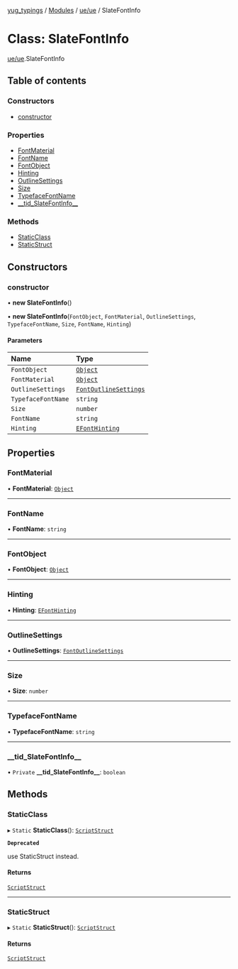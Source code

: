 [yug_typings](../README.md) / [Modules](../modules.md) / [ue/ue](../modules/ue_ue.md) / SlateFontInfo

# Class: SlateFontInfo

[ue/ue](../modules/ue_ue.md).SlateFontInfo

## Table of contents

### Constructors

- [constructor](ue_ue.SlateFontInfo.md#constructor)

### Properties

- [FontMaterial](ue_ue.SlateFontInfo.md#fontmaterial)
- [FontName](ue_ue.SlateFontInfo.md#fontname)
- [FontObject](ue_ue.SlateFontInfo.md#fontobject)
- [Hinting](ue_ue.SlateFontInfo.md#hinting)
- [OutlineSettings](ue_ue.SlateFontInfo.md#outlinesettings)
- [Size](ue_ue.SlateFontInfo.md#size)
- [TypefaceFontName](ue_ue.SlateFontInfo.md#typefacefontname)
- [\_\_tid\_SlateFontInfo\_\_](ue_ue.SlateFontInfo.md#__tid_slatefontinfo__)

### Methods

- [StaticClass](ue_ue.SlateFontInfo.md#staticclass)
- [StaticStruct](ue_ue.SlateFontInfo.md#staticstruct)

## Constructors

### constructor

• **new SlateFontInfo**()

• **new SlateFontInfo**(`FontObject`, `FontMaterial`, `OutlineSettings`, `TypefaceFontName`, `Size`, `FontName`, `Hinting`)

#### Parameters

| Name | Type |
| :------ | :------ |
| `FontObject` | [`Object`](ue_ue.Object.md) |
| `FontMaterial` | [`Object`](ue_ue.Object.md) |
| `OutlineSettings` | [`FontOutlineSettings`](ue_ue.FontOutlineSettings.md) |
| `TypefaceFontName` | `string` |
| `Size` | `number` |
| `FontName` | `string` |
| `Hinting` | [`EFontHinting`](../enums/ue_ue.EFontHinting.md) |

## Properties

### FontMaterial

• **FontMaterial**: [`Object`](ue_ue.Object.md)

___

### FontName

• **FontName**: `string`

___

### FontObject

• **FontObject**: [`Object`](ue_ue.Object.md)

___

### Hinting

• **Hinting**: [`EFontHinting`](../enums/ue_ue.EFontHinting.md)

___

### OutlineSettings

• **OutlineSettings**: [`FontOutlineSettings`](ue_ue.FontOutlineSettings.md)

___

### Size

• **Size**: `number`

___

### TypefaceFontName

• **TypefaceFontName**: `string`

___

### \_\_tid\_SlateFontInfo\_\_

• `Private` **\_\_tid\_SlateFontInfo\_\_**: `boolean`

## Methods

### StaticClass

▸ `Static` **StaticClass**(): [`ScriptStruct`](ue_ue.ScriptStruct.md)

**`Deprecated`**

use StaticStruct instead.

#### Returns

[`ScriptStruct`](ue_ue.ScriptStruct.md)

___

### StaticStruct

▸ `Static` **StaticStruct**(): [`ScriptStruct`](ue_ue.ScriptStruct.md)

#### Returns

[`ScriptStruct`](ue_ue.ScriptStruct.md)
